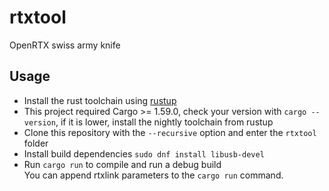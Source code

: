 # rtxtool
OpenRTX swiss army knife

## Usage
* Install the rust toolchain using [rustup](https://rustup.rs/)
* This project required Cargo >= 1.59.0, check your version with `cargo --version`, if it is lower, install the nightly toolchain from rustup
* Clone this repository with the `--recursive` option and enter the `rtxtool` folder
* Install build dependencies `sudo dnf install libusb-devel`
* Run `cargo run` to compile and run a debug build \
You can append rtxlink parameters to the `cargo run` command.
